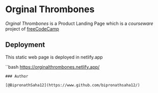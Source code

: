# Orginal Thrombones 

*Orginal Thrombones* is a Product Landing Page which is a *courseware* project of [freeCodeCamp](https://www.freecodecamp.org/learn/responsive-web-design/responsive-web-design-projects/build-a-product-landing-page)


## Deployment 

This static web page is deployed in netlify.app 

``bash
        https://orginalthrombones.netlify.app/
```
### Author 

[@BipronathSaha12](https://www.github.com/bipronathsaha12/)